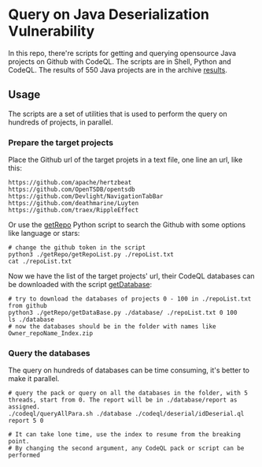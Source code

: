 # Query on Java Deserialization Vulnerability 

In this repo, there're scripts for getting and querying opensource Java projects on Github with CodeQL. The scripts are in Shell, Python and CodeQL. The results of 550 Java projects are in the archive [results](./queryReport.zip).

## Usage

The scripts are a set of utilities that is used to perform the query on hundreds of projects, in parallel.

### Prepare the target projects

Place the Github url of the target projets in a text file, one line an url, like this:

```
https://github.com/apache/hertzbeat
https://github.com/OpenTSDB/opentsdb
https://github.com/Devlight/NavigationTabBar
https://github.com/deathmarine/Luyten
https://github.com/traex/RippleEffect
```

Or use the [getRepo](./getRepo/getRepoList.py) Python script to search the Github with some options like language or stars:

``` shell
# change the github token in the script
python3 ./getRepo/getRepoList.py ./repoList.txt
cat ./repoList.txt
```

Now we have the list of the target projects' url, their CodeQL databases can be downloaded with the script [getDatabase](./getRepo/getDataBase.py):

``` shell
# try to download the databases of projects 0 - 100 in ./repoList.txt from github
python3 ./getRepo/getDataBase.py ./database/ ./repoList.txt 0 100
ls ./database
# now the databases should be in the folder with names like Owner_repoName_Index.zip
```

### Query the databases

The query on hundreds of databases can be time consuming, it's better to make it parallel.

``` shell
# query the pack or query on all the databases in the folder, with 5 threads, start from 0. The report will be in ./database/report as assigned.
./codeql/queryAllPara.sh ./database ./codeql/deserial/idDeserial.ql report 5 0

# It can take lone time, use the index to resume from the breaking point.
# By changing the second argument, any CodeQL pack or script can be performed 
```



